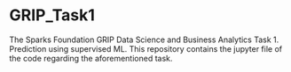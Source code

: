 # GRIP_Task1
The Sparks Foundation GRIP Data Science and Business Analytics Task 1. Prediction using supervised ML. This repository contains the jupyter file of the code regarding the aforementioned task.
